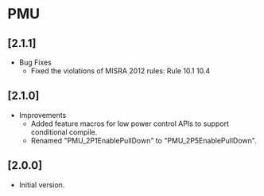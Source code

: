 # PMU

## [2.1.1]

- Bug Fixes
  - Fixed the violations of MISRA 2012 rules:
    Rule 10.1 10.4

## [2.1.0]

- Improvements
  - Added feature macros for low power control APIs to support conditional compile.
  - Renamed "PMU_2P1EnablePullDown" to "PMU_2P5EnablePullDown".

## [2.0.0]

- Initial version.
